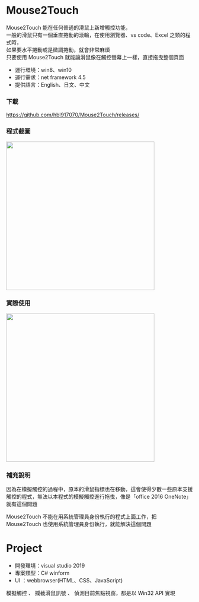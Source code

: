 # Mouse2Touch
Mouse2Touch 能在任何普通的滑鼠上新增觸控功能，<br>
一般的滑鼠只有一個垂直捲動的滾輪，在使用瀏覽器、vs code、Excel 之類的程式時，<br>
如果要水平捲動或是微調捲動，就會非常麻煩<br>
只要使用 Mouse2Touch 就能讓滑鼠像在觸控螢幕上一樣，直接拖曳整個頁面
<br>



- 運行環境：win8、win10
- 運行需求：net framework 4.5
- 提供語言：English、日文、中文

### 下載
https://github.com/hbl917070/Mouse2Touch/releases/


### 程式截圖
<img src="https://i.imgur.com/V1blI8T.png" width="400">


### 實際使用
<img src="https://i.imgur.com/uEOLveJ.gif" width="400">


### 補充說明
因為在模擬觸控的過程中，原本的滑鼠指標也在移動，這會使得少數一些原本支援觸控的程式，無法以本程式的模擬觸控進行拖曳，像是「office 2016 OneNote」就有這個問題

Mouse2Touch 不能在用系統管理員身份執行的程式上面工作，把 Mouse2Touch 也使用系統管理員身份執行，就能解決這個問題



# Project
- 開發環境：visual studio 2019
- 專案類型：C# winform
- UI ：webbrowser(HTML、CSS、JavaScript)

模擬觸控 、 攔截滑鼠訊號 、 偵測目前焦點視窗，都是以 Win32 API 實現
